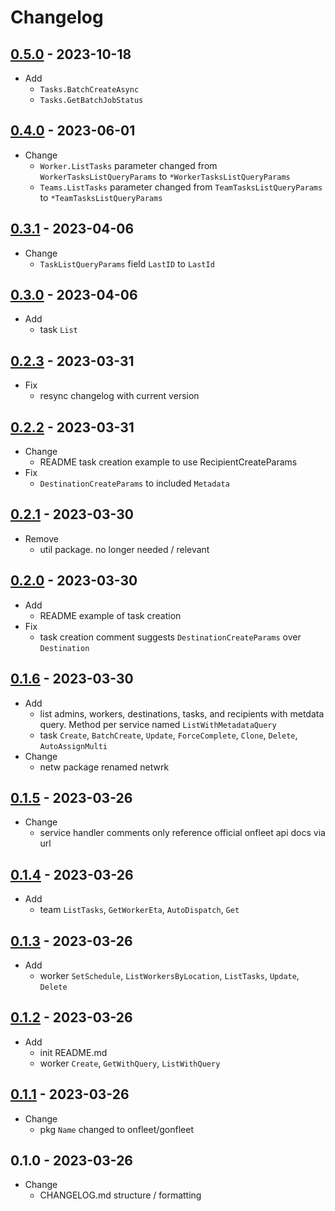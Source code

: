 # Changelog

## [0.5.0](https://github.com/onfleet/gonfleet/compare/v0.4.0...v0.5.0) - 2023-10-18
* Add
    * `Tasks.BatchCreateAsync`
    * `Tasks.GetBatchJobStatus`

## [0.4.0](https://github.com/onfleet/gonfleet/compare/v0.3.1...v0.4.0) - 2023-06-01
* Change
    * `Worker.ListTasks` parameter changed from `WorkerTasksListQueryParams` to `*WorkerTasksListQueryParams`
    * `Teams.ListTasks` parameter changed from `TeamTasksListQueryParams` to `*TeamTasksListQueryParams`

## [0.3.1](https://github.com/onfleet/gonfleet/compare/v0.3.0...v0.3.1) - 2023-04-06
* Change
    * `TaskListQueryParams` field `LastID` to `LastId`

## [0.3.0](https://github.com/onfleet/gonfleet/compare/v0.2.3...v0.3.0) - 2023-04-06
* Add
    * task `List`

## [0.2.3](https://github.com/onfleet/gonfleet/compare/v0.2.2...v0.2.3) - 2023-03-31
* Fix
    * resync changelog with current version

## [0.2.2](https://github.com/onfleet/gonfleet/compare/v0.2.1...v0.2.2) - 2023-03-31
* Change
    * README task creation example to use RecipientCreateParams
* Fix
    * `DestinationCreateParams` to included `Metadata`

## [0.2.1](https://github.com/onfleet/gonfleet/compare/v0.2.0...v0.2.1) - 2023-03-30
* Remove
    * util package. no longer needed / relevant

## [0.2.0](https://github.com/onfleet/gonfleet/compare/v0.1.6...v0.2.0) - 2023-03-30
* Add
    * README example of task creation
* Fix
    * task creation comment suggests `DestinationCreateParams` over `Destination`

## [0.1.6](https://github.com/onfleet/gonfleet/compare/v0.1.5...v0.1.6) - 2023-03-30
* Add
    * list admins, workers, destinations, tasks, and recipients with metdata query. Method per service named `ListWithMetadataQuery`
    * task `Create`, `BatchCreate`, `Update`, `ForceComplete`, `Clone`, `Delete`, `AutoAssignMulti`
* Change
    * netw package renamed netwrk

## [0.1.5](https://github.com/onfleet/gonfleet/compare/v0.1.4...v0.1.5) - 2023-03-26
* Change
    * service handler comments only reference official onfleet api docs via url

## [0.1.4](https://github.com/onfleet/gonfleet/compare/v0.1.3...v0.1.4) - 2023-03-26
* Add
    * team `ListTasks`, `GetWorkerEta`, `AutoDispatch`, `Get`

## [0.1.3](https://github.com/onfleet/gonfleet/compare/v0.1.2...v0.1.3) - 2023-03-26
* Add
    * worker `SetSchedule`, `ListWorkersByLocation`, `ListTasks`, `Update`, `Delete`

## [0.1.2](https://github.com/onfleet/gonfleet/compare/v0.1.1...v0.1.2) - 2023-03-26
* Add
    * init README.md
    * worker `Create`, `GetWithQuery`, `ListWithQuery`

## [0.1.1](https://github.com/onfleet/gonfleet/compare/v0.1.0...v0.1.1) - 2023-03-26
* Change
    * pkg `Name` changed to onfleet/gonfleet 

## 0.1.0 - 2023-03-26
* Change
    * CHANGELOG.md structure / formatting
